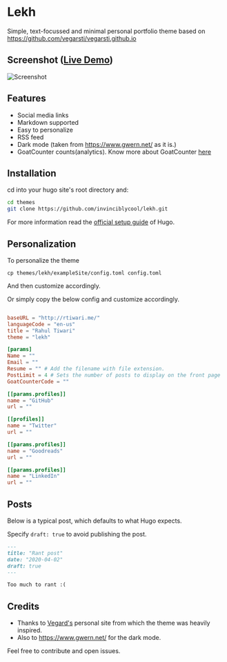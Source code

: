 # Lekh
Simple, text-focussed and minimal personal portfolio theme based on https://github.com/vegarsti/vegarsti.github.io

## Screenshot ([Live Demo](https://agitated-yonath-d9c445.netlify.com/))
![Screenshot](https://raw.githubusercontent.com/invinciblycool/lekh/master/images/screenshot.png)

## Features
* Social media links
* Markdown supported
* Easy to personalize
* RSS feed
* Dark mode (taken from https://www.gwern.net/ as it is.)
* GoatCounter counts(analytics). Know more about GoatCounter [here](https://goatcounter.com)


## Installation

cd into your hugo site's root directory and:

```sh
cd themes
git clone https://github.com/invinciblycool/lekh.git
```

For more information read the [official setup guide](https://gohugo.io/overview/installing/) of Hugo.


## Personalization

To personalize the theme

`cp themes/lekh/exampleSite/config.toml config.toml`

And then customize accordingly.

Or simply copy the below config and customize accordingly.

```toml

baseURL = "http://rtiwari.me/"
languageCode = "en-us"
title = "Rahul Tiwari"
theme = "lekh"

[params]
Name = ""
Email = ""
Resume = "" # Add the filename with file extension.
PostLimit = 4 # Sets the number of posts to display on the front page
GoatCounterCode = ""

[[params.profiles]]
name = "GitHub"
url = ""

[[profiles]]
name = "Twitter"
url = ""

[[params.profiles]]
name = "Goodreads"
url = ""

[[params.profiles]]
name = "LinkedIn"
url = ""

```

## Posts

Below is a typical post, which defaults to what Hugo expects.

Specify `draft: true` to avoid publishing the post.

```md
---
title: "Rant post"
date: "2020-04-02"
draft: true
---

Too much to rant :(
```

## Credits

* Thanks to [Vegard's](https://github.com/vegarsti) personal site from which the theme was heavily inspired.
* Also to https://www.gwern.net/ for the dark mode.

Feel free to contribute and open issues.
